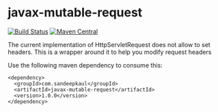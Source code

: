 # javax-mutable-request

[![Build Status](https://travis-ci.org/sandeepkaul/javax-mutable-request.svg?branch=master)](https://travis-ci.org/sandeepkaul/javax-mutable-request)
[![Maven Central](https://maven-badges.herokuapp.com/maven-central/com.sandeepkaul/javax-mutable-request/badge.svg?style=plastic)](http://search.maven.org/#search%7Cga%7C1%7Cg%3A%22com.sandeepkaul%22)

The current implementation of HttpServletRequest does not allow to set headers. This is a wrapper around it to help you modify request headers

Use the following maven dependency to consume this:

```
<dependency>
  <groupId>com.sandeepkaul</groupId>
  <artifactId>javax-mutable-request</artifactId>
  <version>1.0.0</version>
</dependency>
```
